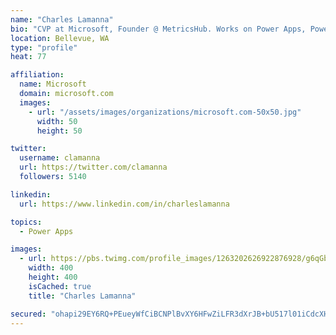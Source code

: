 ```yaml
---
name: "Charles Lamanna"
bio: "CVP at Microsoft, Founder @ MetricsHub. Works on Power Apps, Power Automate, Power Virtual Agent, Common Data Service and Dynamics 365."
location: Bellevue, WA
type: "profile"
heat: 77

affiliation:
  name: Microsoft
  domain: microsoft.com
  images:
    - url: "/assets/images/organizations/microsoft.com-50x50.jpg"
      width: 50
      height: 50

twitter:
  username: clamanna
  url: https://twitter.com/clamanna
  followers: 5140

linkedin:
  url: https://www.linkedin.com/in/charleslamanna

topics:
  - Power Apps

images:
  - url: https://pbs.twimg.com/profile_images/1263202626922876928/g6qGbHZ-_400x400.jpg
    width: 400
    height: 400
    isCached: true
    title: "Charles Lamanna"

secured: "ohapi29EY6RQ+PEueyWfCiBCNPlBvXY6HFwZiLFR3dXrJB+bU517l01iCdcXHr/dDejJRmpyXXDWy2b+do8S9Wm4YPolOi7M/36HTE1l28/whcgmqLxBeseMA8gaBF2zxvptJE9oby1H6P4xH93JeMlODMXWQJ/Ka0YEfUsy+94NQ5A3899doGI/FBtoAqJoXlADcryhpocdR1qx9xZ0Ag373vE/GKN0j3/W/n8jykm9OpR/NLLXXZf6abCWE/w9hH0P3WqtgfCOu7cM042y2P54sGJx9lXf2PJHi3ZRxPc6gk///SA9TXThlecPJSqRyz+rhBWrstiOmTWJIFS4G5pHQLjw1lr35zo6gh01LcnL9QROHYS7mQOcHFxtpJLYNMwpxC90A+GGDcx+XfffRNg1DLQu4D8hMsUfCxLxR8I=;P7RHlolwqXiYKwtQLzYmfA=="
---
```


